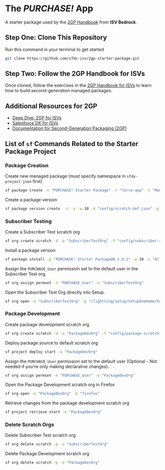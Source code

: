 # The *PURCHASE!* App

A starter package used by the [2GP Handbook](http://google.com) from **ISV Bedrock**.

## Step One: Clone This Repository

Run this command in your terminal to get started

```bash
git clone https://github.com/sfdx-isv/2gp-starter-package.git 
```

## Step Two: Follow the 2GP Handbook for ISVs

Once cloned, follow the exercises in the [2GP Handbook for ISVs](http://google.com) to learn how to build second-generation managed packages.

## Additional Resources for 2GP

- [Deep Dive: 2GP for ISVs](https://trailhead.salesforce.com/users/isv-platform-experts/trailmixes/deep-dive-2gp)
- [Salesforce DX for ISVs](https://trailhead.salesforce.com/users/isv-platform-experts/trailmixes/salesforce-dx-for-isvs)
- [Documentation for Second-Generation Packaging (2GP)](https://trailhead.salesforce.com/users/isv-platform-experts/trailmixes/documentation-for-2gp)


## List of `sf` Commands Related to the Starter Package Project

### Package Creation

Create new managed package (must specify namespace in `sfdx-project.json` first)
```bash
sf package create -n "PURCHASE! Starter Package" -r "force-app" -t "Managed"
```

Create a package version
```bash
sf package version create  -c -x -w 10 -d "config/scratch-def.json" -p "PURCHASE! Starter Package"
```



### Subscriber Testing

Create a Subscriber Test scratch org
```bash
sf org create scratch -d -a "SubscriberTestOrg" -f "config/subscriber-scratch-def.json"
```

Install a package version
```bash
sf package install -p "PURCHASE! Starter Package@0.1.0-1" -w 10 -s "AllUsers" -o "SubscriberTestOrg"
```

Assign the `PURCHASE_User` permission set to the default user in the Subscriber Test org.
```bash
sf org assign permset -n "PURCHASE_User" -o "SubscriberTestOrg"
```

Open the Subscriber Test Org directly into Setup.
```bash
sf org open -o "SubscriberTestOrg" -p "/lightning/setup/SetupOneHome/home" -b "firefox"
```



### Package Development

Create package development scratch org
```bash
sf org create scratch -d -a "PackageDevOrg" -f "config/package-scratch-def.json"
```

Deploy package source to default scratch org
```bash
sf project deploy start -o "PackageDevOrg"
```

Assign the `PURCHASE_User` permission set to the default user (Optional - Not needed if you're only making declarative changes).
```bash
sf org assign permset -n "PURCHASE_User" -o "PackageDevOrg"
```

Open the Package Development scratch org in Firefox
```bash
sf org open -o "PackageDevOrg" -b "firefox"
```

Retrieve changes from the package development scratch org
```bash
sf project retrieve start -o "PackageDevOrg"
```



### Delete Scratch Orgs

Delete Subscriber Test scratch org
```bash
sf org delete scratch -p -o "SubscriberTestOrg"
```

Delete Package Development scratch org
```bash
sf org delete scratch -p -o "PackageDevOrg"
```
